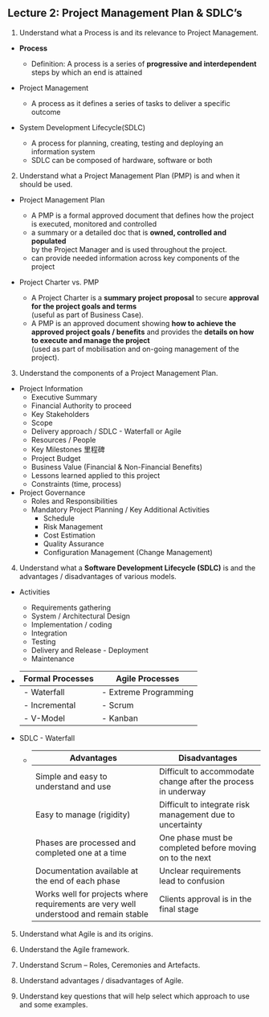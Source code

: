 ## Lecture 2: Project Management Plan & SDLC’s

1. Understand what a Process is and its relevance to Project Management.
+ **Process**
  - Definition: A process is a series of **progressive and interdependent** steps by which an end is attained 
+ Project Management
  - A process as it defines a series of tasks to deliver a specific outcome
  
+ System Development Lifecycle(SDLC)
  - A process for planning, creating, testing and deploying an information system
  - SDLC can be composed of hardware, software or both



2. Understand what a Project Management Plan (PMP) is and when it should be used.

+ Project Management Plan
  - A PMP is a formal approved document that defines how the project is executed, monitored and controlled
  - a summary or a detailed doc that is **owned, controlled and populated**  
    by the Project Manager and is used throughout the project.
  - can provide needed information across key components of the project

+ Project Charter vs. PMP
  - A Project Charter is a **summary project proposal** to secure **approval for the project goals and terms**  
  (useful as part of Business Case).
  - A PMP is an approved document showing **how to achieve the approved project goals / benefits** and provides the **details on how to execute and manage the project**  
  (used as part of mobilisation and on-going management of the project).

3. Understand the components of a Project Management Plan.
+ Project Information
  - Executive Summary
  - Financial Authority to proceed
  - Key Stakeholders 
  - Scope
  - Delivery approach / SDLC - Waterfall or Agile
  - Resources / People
  - Key Milestones  里程碑
  - Project Budget
  - Business Value (Financial & Non-Financial Benefits)
  - Lessons learned applied to this project
  - Constraints (time, process)
+ Project Governance
  - Roles and Responsibilities
  - Mandatory Project Planning / Key Additional Activities
    - Schedule 
    - Risk Management
    - Cost Estimation
    - Quality Assurance
    - Configuration Management (Change Management)


4. Understand what a **Software Development Lifecycle (SDLC)** is and the advantages / disadvantages of various models.

+ Activities
  - Requirements gathering 
  - System / Architectural Design
  - Implementation / coding 
  - Integration
  - Testing
  - Delivery and Release - Deployment
  - Maintenance
  
+ |Formal Processes|Agile Processes|
  |-----|-----|
  |- Waterfall | - Extreme Programming|
  |- Incremental | - Scrum|
  |- V-Model      |- Kanban|

+ SDLC - Waterfall
  - |Advantages|Disadvantages|
    |----|-----|
    |Simple and easy to understand and use|Difficult to accommodate change after the process in underway|
    |Easy to manage (rigidity)| Difficult to integrate risk management due to uncertainty|
    |Phases are processed and completed one at a time| One phase must be completed before moving on to the next|
    |Documentation available at the end of each phase|Unclear requirements lead to confusion|
    |Works well for projects where requirements are very well understood and remain stable|Clients approval is in the final stage|


5. Understand what Agile is and its origins.





6. Understand the Agile framework.






7. Understand Scrum – Roles, Ceremonies and Artefacts.







8. Understand advantages / disadvantages of Agile.







9. Understand key questions that will help select which approach to use and some examples.

